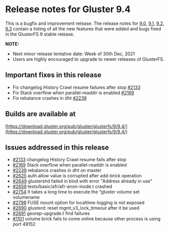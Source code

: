 # Release notes for Gluster 9.4

This is a bugfix and improvement release. The release notes for [9.0](9.0.md), [9.1](9.1.md), [9.2](9.2.md), [9.3](9.3.md) contain a listing of all the new features that were added and bugs fixed in the GlusterFS 9 stable release.

**NOTE:**
- Next minor release tentative date: Week of 30th Dec, 2021
- Users are highly encouraged to upgrade to newer releases of GlusterFS.

## Important fixes in this release
- Fix changelog History Crawl resume failures after stop [#2133](https://github.com/gluster/glusterfs/issues/2133)
- Fix Stack overflow when parallel-readdir is enabled [#2169](https://github.com/gluster/glusterfs/issues/2169)
- Fix rebalance crashes in dht [#2239](https://github.com/gluster/glusterfs/issues/2239)

## Builds are available at
[https://download.gluster.org/pub/gluster/glusterfs/9/9.4/](https://download.gluster.org/pub/gluster/glusterfs/9/9.4/)

## Issues addressed in this release

- [#2133](https://github.com/gluster/glusterfs/issues/2133) changelog History Crawl resume fails after stop
- [#2169](https://github.com/gluster/glusterfs/issues/2169) Stack overflow when parallel-readdir is enabled
- [#2239](https://github.com/gluster/glusterfs/issues/2239) rebalance crashes in dht on master
- [#2625](https://github.com/gluster/glusterfs/issues/2625) auth.allow value is corrupted after add-brick operation
- [#2649](https://github.com/gluster/glusterfs/issues/2649) glustershd failed in bind with error "Address already in use"
- [#2659](https://github.com/gluster/glusterfs/issues/2659) tests/basic/afr/afr-anon-inode.t crashed
- [#2754](https://github.com/gluster/glusterfs/issues/2754) It takes a long time to execute the “gluster volume set volumename
- [#2798](https://github.com/gluster/glusterfs/issues/2798) FUSE mount option for localtime-logging is not exposed
- [#2690](https://github.com/gluster/glusterfs/pull/2690)   glusterd: reset mgmt_v3_lock_timeout after it be used
- [#2691](https://github.com/gluster/glusterfs/issues/2691) georep-upgrade.t find failures
- [#1101](https://github.com/gluster/glusterfs/issues/1101) volume brick fails to come online because other process is using port 49152
